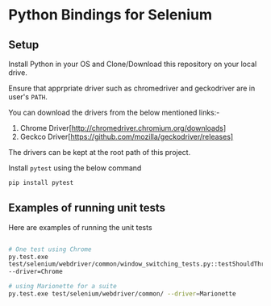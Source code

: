 Python Bindings for Selenium
====================================

Setup
---------
Install Python in your OS and Clone/Download this repository on your local drive.

Ensure that apprpriate driver such as chromedriver and geckodriver are in
user's `PATH`. 

You can download the drivers from the below mentioned links:-

1. Chrome Driver[http://chromedriver.chromium.org/downloads]
2. Geckco Driver[https://github.com/mozilla/geckodriver/releases]

The drivers can be kept at the root path of this project.

Install `pytest` using the below command

```bash
pip install pytest
```

Examples of running unit tests
---------------------------------

Here are examples of running the unit tests

```bash

# One test using Chrome
py.test.exe
test/selenium/webdriver/common/window_switching_tests.py::testShouldThrowNoSuchWindowExceptionOnAnyElementOperationIfAWindowIsClosed
--driver=Chrome

# using Marionette for a suite
py.test.exe test/selenium/webdriver/common/ --driver=Marionette

```

